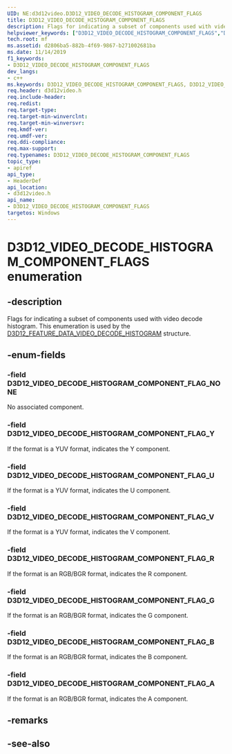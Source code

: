 ```yaml
---
UID: NE:d3d12video.D3D12_VIDEO_DECODE_HISTOGRAM_COMPONENT_FLAGS
title: D3D12_VIDEO_DECODE_HISTOGRAM_COMPONENT_FLAGS
description: Flags for indicating a subset of components used with video decode histogram.
helpviewer_keywords: ["D3D12_VIDEO_DECODE_HISTOGRAM_COMPONENT_FLAGS","D3D12_VIDEO_DECODE_HISTOGRAM_COMPONENT_FLAGS",""]
tech.root: mf
ms.assetid: d2806ba5-882b-4f69-9867-b271002681ba
ms.date: 11/14/2019
f1_keywords:
- D3D12_VIDEO_DECODE_HISTOGRAM_COMPONENT_FLAGS
dev_langs:
- c++
ms.keywords: D3D12_VIDEO_DECODE_HISTOGRAM_COMPONENT_FLAGS, D3D12_VIDEO_DECODE_HISTOGRAM_COMPONENT_FLAGS,
req.header: d3d12video.h
req.include-header: 
req.redist: 
req.target-type: 
req.target-min-winverclnt: 
req.target-min-winversvr: 
req.kmdf-ver: 
req.umdf-ver: 
req.ddi-compliance: 
req.max-support: 
req.typenames: D3D12_VIDEO_DECODE_HISTOGRAM_COMPONENT_FLAGS
topic_type:
- apiref
api_type:
- HeaderDef
api_location:
- d3d12video.h
api_name:
- D3D12_VIDEO_DECODE_HISTOGRAM_COMPONENT_FLAGS
targetos: Windows
---
```


# D3D12_VIDEO_DECODE_HISTOGRAM_COMPONENT_FLAGS enumeration

## -description

Flags for indicating a subset of components used with video decode histogram. This enumeration is used by the [D3D12_FEATURE_DATA_VIDEO_DECODE_HISTOGRAM](ns-d3d12video-d3d12_feature_data_video_decode_histogram.md) structure.

## -enum-fields

### -field D3D12_VIDEO_DECODE_HISTOGRAM_COMPONENT_FLAG_NONE 

No associated component.

### -field D3D12_VIDEO_DECODE_HISTOGRAM_COMPONENT_FLAG_Y 

If the format is a YUV format, indicates the Y component.

### -field D3D12_VIDEO_DECODE_HISTOGRAM_COMPONENT_FLAG_U 

If the format is a YUV format, indicates the U component.

### -field D3D12_VIDEO_DECODE_HISTOGRAM_COMPONENT_FLAG_V 

If the format is a YUV format, indicates the V component.

### -field D3D12_VIDEO_DECODE_HISTOGRAM_COMPONENT_FLAG_R 

If the format is an RGB/BGR format, indicates the R component.

### -field D3D12_VIDEO_DECODE_HISTOGRAM_COMPONENT_FLAG_G 

If the format is an RGB/BGR format, indicates the G component.

### -field D3D12_VIDEO_DECODE_HISTOGRAM_COMPONENT_FLAG_B 

If the format is an RGB/BGR format, indicates the B component.

### -field D3D12_VIDEO_DECODE_HISTOGRAM_COMPONENT_FLAG_A 

If the format is an RGB/BGR format, indicates the A component.

## -remarks

## -see-also
